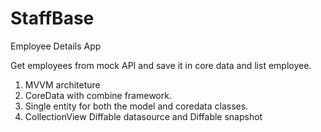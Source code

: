 # StaffBase


Employee Details App

Get employees from mock API and save it in core data and list employee.

1. MVVM architeture
  1. CoreData with combine framework.
  2. Single entity for both the model and coredata classes. 
  3. CollectionView Diffable datasource and Diffable snapshot
